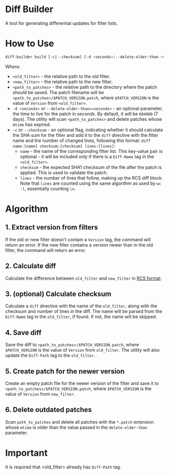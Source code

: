 # Diff Builder
A tool for generating differential updates for filter lists.

# How to Use

```bash
diff-builder build [-c|--checksum] [-d <seconds>|--delete-older-than <seconds>] <old_filter> <new_filter> <path_to_patches>
```

Where:
- `<old_filter>` - the relative path to the old filter.
- `<new_filter>` - the relative path to the new filter.
- `<path_to_patches>` - the relative path to the directory where the patch should be saved. The patch filename will be `<path_to_patches>/$PATCH_VERSION.patch`, where `$PATCH_VERSION` is the value of `Version` from `<old_filter>`.
-  `-d <seconds>` or `--delete-older-than=<seconds>` - an optional parameter, the time to live for the patch in *seconds*. By default, it will be `604800` (7 days). The utility will scan `<path_to_patches>` and delete patches whose `mtime` has expired.
- `-c` or `--checksum` - an optional flag, indicating whether it should calculate the SHA sum for the filter and add it to the `diff` directive with the filter name and the number of changed lines, following this format: `diff name:[name] checksum:[checksum] lines:[lines]`:
    - `name` - the name of the corresponding filter list. This key-value pair is optional - it will be included only if there is a `Diff-Name` tag in the `<old_filter>`.
    - `checksum` - the expected SHA1 checksum of the file after the patch is applied. This is used to validate the patch.
    - `lines` - the number of lines that follow, making up the RCS diff block. Note that `lines` are counted using the same algorithm as used by `wc -l`, essentially counting `\n`.

# Algorithm

## 1. Extract version from filters
If the old or new filter doesn't contain a `Version` tag, the command will return an error.
If the new filter contains a version newer than in the old filter, the command will return an error.

## 2. Calculate diff
Calculate the difference between `old_filter` and `new_filter` in [RCS format](https://www.gnu.org/software/diffutils/manual/diffutils.html#RCS).

## 3. (optional) Calculate checksum
Calculate a `diff` directive with the name of the `old_filter`, along with the checksum and number of lines in the diff.
The name will be parsed from the `Diff-Name` tag in the `old_filter`, if found. If not, the name will be skipped.

## 4. Save diff
Save the diff to `<path_to_patches>/$PATCH_VERSION.patch`, where `$PATCH_VERSION` is the value of `Version` from `old_filter`.
The utility will also update the `Diff-Path` tag to the `old_filter`.

## 5. Create patch for the newer version
Create an empty patch file for the newer version of the filter and save it to `<path_to_patches>/$PATCH_VERSION.patch`, where `$PATCH_VERSION` is the value of `Version` from `new_filter`.

## 6. Delete outdated patches
Scan `path_to_patches` and delete all patches with the `*.patch` extension whose `mtime` is older than the value passed in the `delete-older-than` parameter.


# Important
It is required that <old_filter> already has `Diff-Path` tag.
